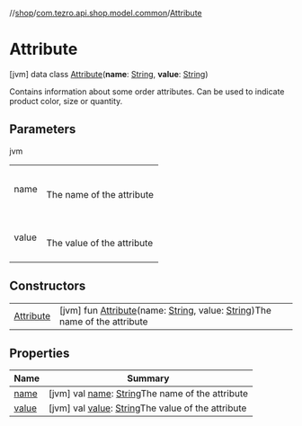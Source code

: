 //[shop](../../../index.md)/[com.tezro.api.shop.model.common](../index.md)/[Attribute](index.md)



# Attribute  
 [jvm] data class [Attribute](index.md)(**name**: [String](https://kotlinlang.org/api/latest/jvm/stdlib/kotlin/-string/index.html), **value**: [String](https://kotlinlang.org/api/latest/jvm/stdlib/kotlin/-string/index.html))

Contains information about some order attributes. Can be used to indicate product color, size or quantity.

   


## Parameters  
  
jvm  
  
| | |
|---|---|
| <a name="com.tezro.api.shop.model.common/Attribute///PointingToDeclaration/"></a>name| <a name="com.tezro.api.shop.model.common/Attribute///PointingToDeclaration/"></a><br><br>The name of the attribute<br><br>|
| <a name="com.tezro.api.shop.model.common/Attribute///PointingToDeclaration/"></a>value| <a name="com.tezro.api.shop.model.common/Attribute///PointingToDeclaration/"></a><br><br>The value of the attribute<br><br>|
  


## Constructors  
  
| | |
|---|---|
| <a name="com.tezro.api.shop.model.common/Attribute/Attribute/#kotlin.String#kotlin.String/PointingToDeclaration/"></a>[Attribute](-attribute.md)| <a name="com.tezro.api.shop.model.common/Attribute/Attribute/#kotlin.String#kotlin.String/PointingToDeclaration/"></a> [jvm] fun [Attribute](-attribute.md)(name: [String](https://kotlinlang.org/api/latest/jvm/stdlib/kotlin/-string/index.html), value: [String](https://kotlinlang.org/api/latest/jvm/stdlib/kotlin/-string/index.html))The name of the attribute   <br>|


## Properties  
  
|  Name |  Summary | 
|---|---|
| <a name="com.tezro.api.shop.model.common/Attribute/name/#/PointingToDeclaration/"></a>[name](name.md)| <a name="com.tezro.api.shop.model.common/Attribute/name/#/PointingToDeclaration/"></a> [jvm] val [name](name.md): [String](https://kotlinlang.org/api/latest/jvm/stdlib/kotlin/-string/index.html)The name of the attribute   <br>|
| <a name="com.tezro.api.shop.model.common/Attribute/value/#/PointingToDeclaration/"></a>[value](value.md)| <a name="com.tezro.api.shop.model.common/Attribute/value/#/PointingToDeclaration/"></a> [jvm] val [value](value.md): [String](https://kotlinlang.org/api/latest/jvm/stdlib/kotlin/-string/index.html)The value of the attribute   <br>|

